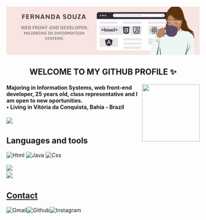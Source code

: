 
<!-- MasterHead -->
![banner effyus](effyus.png)

<h2 align="center">WELCOME TO MY GITHUB PROFILE ✨ </h2>

<!--INFORMATIONS-->
<section>
   <img align="right" height="150" width="150"src="https://64.media.tumblr.com/2edbfa297c85856e71062efbc31dd054/tumblr_nvnwzhZa9W1ugoy51o1_500.gif">
   <div>
     <h4 align="left">
       Majoring in Information Systems, web front-end developer, 25 years old, class representative and I am open to new oportunities.<br>
      • Living in Vitória da Conquista, Bahia - Brazil
     </h4> 
  </div>
</section>
 

[![](https://visitcount.itsvg.in/api?id=effyus&label=Profile%20Views&color=10&icon=2&pretty=true)](https://visitcount.itsvg.in)
<!-- LANGUAGES-->  

## Languages and tools
<section>
  
  <div>
    <img src="https://img.shields.io/badge/HTML-239120?style=for-the-badge&logo=html5&logoColor=white" alt="Html">
    <img src="https://img.shields.io/badge/Java-ED8B00?style=for-the-badge&logo=java&logoColor=white" alt="Java">
    <img src="https://img.shields.io/badge/CSS-239120?&style=for-the-badge&logo=css3&logoColor=white" alt="Css">
  </div>
  
<!--GITHUB STATS-->  
  <div> 
   <br> <a href="https://github.com/effyus">
    <img heigth="180em" src="https://github-readme-stats.vercel.app/api?username=effyus&theme=onedark"></a>
   <br> <a href="http://github.com/effyus">
    <img src="https://github-readme-stats.vercel.app/api/top-langs/?username=effyus&hide=html&layout=compact&theme=onedark">
  </div>
</section>  
  
  
<!--CONTACT-->
## Contact
<section>
   <div>
      <a href="fernandasouzadev@gmail.com">
      <img align="left" src="https://img.shields.io/badge/Gmail-D14836?style=for-the-badge&logo=gmail&logoColor=white" alt="Gmail"></a> 
  </div> 
    <div> 
     <a href="https://www.linkedin.com/in/fernanda-souza-silva-santos-888858214/">
     <img align="left"src="https://img.shields.io/badge/LinkedIn-0077B5?style=for-the-badge&logo=linkedin&logoColor=white" alt="Github"></a> 
  </div>
  <div>
     <a href="https://www.instagram.com/ffersozza/">
      <img align="left" src="https://img.shields.io/badge/Instagram-E4405F?style=for-the-badge&logo=instagram&logoColor=white" alt="Instagram"></a>   
  </div>
</section>


   
  
